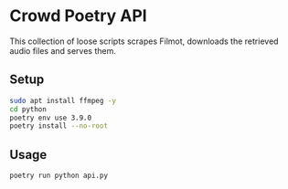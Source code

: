# Crowd Poetry API
This collection of loose scripts scrapes Filmot, downloads the retrieved audio files and serves them.

## Setup
```bash
sudo apt install ffmpeg -y
cd python
poetry env use 3.9.0
poetry install --no-root
```

## Usage
```bash
poetry run python api.py
```